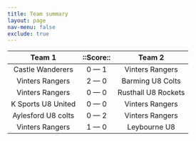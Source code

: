 ```yaml
---
title: Team summary
layout: page
nav-menu: false
exclude: true
---
```




|       Team 1       |  ::Score::  |       Team 2        |
|:------------------:|:-----------:|:-------------------:|
|  Castle Wanderers  | 0 &mdash; 1 |   Vinters Rangers   |
|  Vinters Rangers   | 2 &mdash; 0 |  Barming U8 Colts   |
|  Vinters Rangers   | 0 &mdash; 0 | Rusthall U8 Rockets |
| K Sports U8 United | 0 &mdash; 0 |   Vinters Rangers   |
| Aylesford U8 colts | 0 &mdash; 2 |   Vinters Rangers   |
|  Vinters Rangers   | 1 &mdash; 0 |    Leybourne U8     |

 <br /><br /><br />